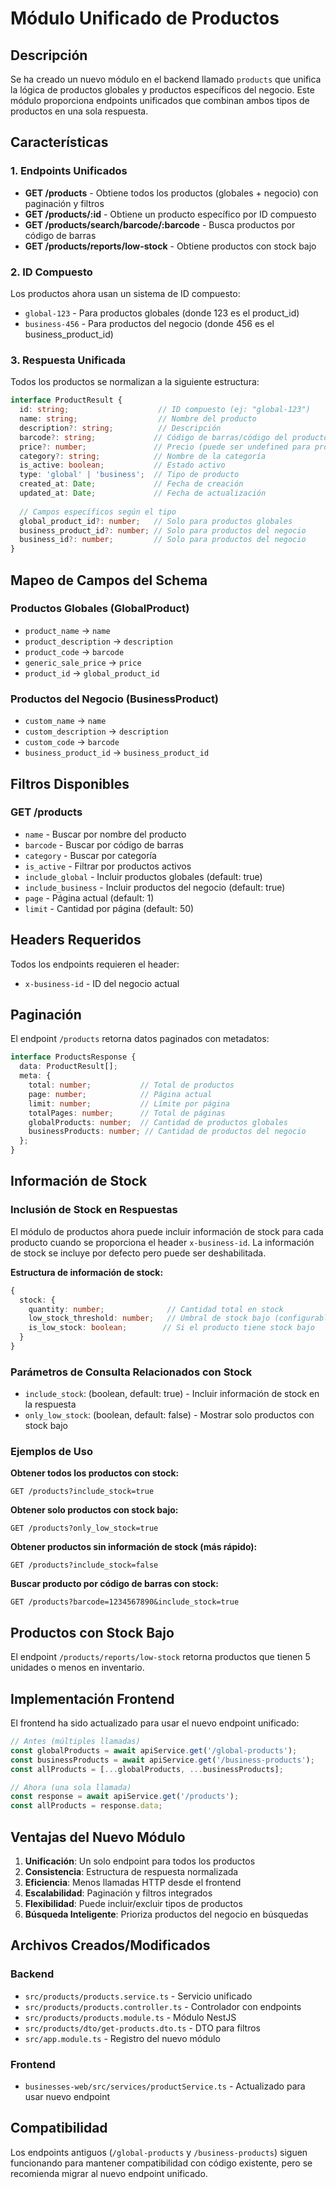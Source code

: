 # Módulo Unificado de Productos

## Descripción

Se ha creado un nuevo módulo en el backend llamado `products` que unifica la lógica de productos globales y productos específicos del negocio. Este módulo proporciona endpoints unificados que combinan ambos tipos de productos en una sola respuesta.

## Características

### 1. Endpoints Unificados

- **GET /products** - Obtiene todos los productos (globales + negocio) con paginación y filtros
- **GET /products/:id** - Obtiene un producto específico por ID compuesto
- **GET /products/search/barcode/:barcode** - Busca productos por código de barras
- **GET /products/reports/low-stock** - Obtiene productos con stock bajo

### 2. ID Compuesto

Los productos ahora usan un sistema de ID compuesto:
- `global-123` - Para productos globales (donde 123 es el product_id)
- `business-456` - Para productos del negocio (donde 456 es el business_product_id)

### 3. Respuesta Unificada

Todos los productos se normalizan a la siguiente estructura:

```typescript
interface ProductResult {
  id: string;                    // ID compuesto (ej: "global-123")
  name: string;                  // Nombre del producto
  description?: string;          // Descripción
  barcode?: string;             // Código de barras/código del producto
  price?: number;               // Precio (puede ser undefined para productos de negocio)
  category?: string;            // Nombre de la categoría
  is_active: boolean;           // Estado activo
  type: 'global' | 'business';  // Tipo de producto
  created_at: Date;             // Fecha de creación
  updated_at: Date;             // Fecha de actualización
  
  // Campos específicos según el tipo
  global_product_id?: number;   // Solo para productos globales
  business_product_id?: number; // Solo para productos del negocio
  business_id?: number;         // Solo para productos del negocio
}
```

## Mapeo de Campos del Schema

### Productos Globales (GlobalProduct)
- `product_name` → `name`
- `product_description` → `description`
- `product_code` → `barcode`
- `generic_sale_price` → `price`
- `product_id` → `global_product_id`

### Productos del Negocio (BusinessProduct)
- `custom_name` → `name`
- `custom_description` → `description`
- `custom_code` → `barcode`
- `business_product_id` → `business_product_id`

## Filtros Disponibles

### GET /products
- `name` - Buscar por nombre del producto
- `barcode` - Buscar por código de barras
- `category` - Buscar por categoría
- `is_active` - Filtrar por productos activos
- `include_global` - Incluir productos globales (default: true)
- `include_business` - Incluir productos del negocio (default: true)
- `page` - Página actual (default: 1)
- `limit` - Cantidad por página (default: 50)

## Headers Requeridos

Todos los endpoints requieren el header:
- `x-business-id` - ID del negocio actual

## Paginación

El endpoint `/products` retorna datos paginados con metadatos:

```typescript
interface ProductsResponse {
  data: ProductResult[];
  meta: {
    total: number;           // Total de productos
    page: number;            // Página actual
    limit: number;           // Límite por página
    totalPages: number;      // Total de páginas
    globalProducts: number;  // Cantidad de productos globales
    businessProducts: number; // Cantidad de productos del negocio
  };
}
```

## Información de Stock

### Inclusión de Stock en Respuestas

El módulo de productos ahora puede incluir información de stock para cada producto cuando se proporciona el header `x-business-id`. La información de stock se incluye por defecto pero puede ser deshabilitada.

**Estructura de información de stock:**
```typescript
{
  stock: {
    quantity: number;              // Cantidad total en stock
    low_stock_threshold: number;   // Umbral de stock bajo (configurable, default: 5)
    is_low_stock: boolean;        // Si el producto tiene stock bajo
  }
}
```

### Parámetros de Consulta Relacionados con Stock

- `include_stock`: (boolean, default: true) - Incluir información de stock en la respuesta
- `only_low_stock`: (boolean, default: false) - Mostrar solo productos con stock bajo

### Ejemplos de Uso

**Obtener todos los productos con stock:**
```
GET /products?include_stock=true
```

**Obtener solo productos con stock bajo:**
```
GET /products?only_low_stock=true
```

**Obtener productos sin información de stock (más rápido):**
```
GET /products?include_stock=false
```

**Buscar producto por código de barras con stock:**
```
GET /products?barcode=1234567890&include_stock=true
```

## Productos con Stock Bajo

El endpoint `/products/reports/low-stock` retorna productos que tienen 5 unidades o menos en inventario.

## Implementación Frontend

El frontend ha sido actualizado para usar el nuevo endpoint unificado:

```typescript
// Antes (múltiples llamadas)
const globalProducts = await apiService.get('/global-products');
const businessProducts = await apiService.get('/business-products');
const allProducts = [...globalProducts, ...businessProducts];

// Ahora (una sola llamada)
const response = await apiService.get('/products');
const allProducts = response.data;
```

## Ventajas del Nuevo Módulo

1. **Unificación**: Un solo endpoint para todos los productos
2. **Consistencia**: Estructura de respuesta normalizada
3. **Eficiencia**: Menos llamadas HTTP desde el frontend
4. **Escalabilidad**: Paginación y filtros integrados
5. **Flexibilidad**: Puede incluir/excluir tipos de productos
6. **Búsqueda Inteligente**: Prioriza productos del negocio en búsquedas

## Archivos Creados/Modificados

### Backend
- `src/products/products.service.ts` - Servicio unificado
- `src/products/products.controller.ts` - Controlador con endpoints
- `src/products/products.module.ts` - Módulo NestJS
- `src/products/dto/get-products.dto.ts` - DTO para filtros
- `src/app.module.ts` - Registro del nuevo módulo

### Frontend
- `businesses-web/src/services/productService.ts` - Actualizado para usar nuevo endpoint

## Compatibilidad

Los endpoints antiguos (`/global-products` y `/business-products`) siguen funcionando para mantener compatibilidad con código existente, pero se recomienda migrar al nuevo endpoint unificado.
